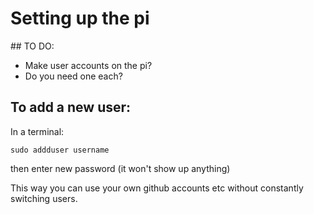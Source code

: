 # Setting up the pi

## TO DO:

* Make user accounts on the pi?
* Do you need one each?


## To add a new user:

In a terminal:

`` sudo addduser username ``

then enter new password (it won't show up anything)

This way you can use your own github accounts etc without constantly switching users.

